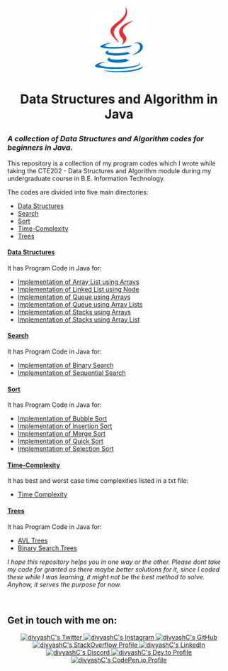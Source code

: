 <p align="center">
 <a href="https://www.java.com" target="_blank"> <img
            src="https://raw.githubusercontent.com/devicons/devicon/master/icons/java/java-original.svg" alt="Java" width="150"
            height="150" /> </a>
</p>

# <p align='center'>Data Structures and Algorithm in Java</p>

### *A collection of Data Structures and Algorithm codes for beginners in Java.*

This repository is a collection of my program codes which I wrote while taking the CTE202 - Data Structures and Algorithm module during my undergraduate course in B.E. Information Technology.

The codes are divided into five main directories:

<ul>
	<li><a href="https://github.com/divyashC/data-structures-and-algorithm-java/tree/main/Data-Structures" target="">Data Structures</a></li>
	<li><a href="https://github.com/divyashC/data-structures-and-algorithm-java/tree/main/Search" target="">Search</a></li>
	<li><a href="https://github.com/divyashC/data-structures-and-algorithm-java/tree/main/Sort" target="">Sort</a></li>
	<li><a href="https://github.com/divyashC/data-structures-and-algorithm-java/tree/main/Time-Complexity" target="">Time-Complexity</a></li>
	<li><a href="https://github.com/divyashC/data-structures-and-algorithm-java/tree/main/Trees" target="">Trees</a></li>
</ul>

#### [Data Structures](https://github.com/divyashC/data-structures-and-algorithm-java/tree/main/Data-Structures)

It has Program Code in Java for: 

<ul>
	<li><a href="https://github.com/divyashC/data-structures-and-algorithm-java/blob/main/Data-Structures/ArrayList.java" target="_blank">Implementation of Array List using Arrays</a></li>
	<li><a href="https://github.com/divyashC/data-structures-and-algorithm-java/blob/main/Data-Structures/LinkedList.java" target="_blank">Implementation of Linked List using Node</a></li>
	<li><a href="https://github.com/divyashC/data-structures-and-algorithm-java/blob/main/Data-Structures/QueueArray.java" target="_blank">Implementation of Queue using Arrays</a></li>
	<li><a href="https://github.com/divyashC/data-structures-and-algorithm-java/blob/main/Data-Structures/QueueArrayList.java" target="_blank">Implementation of Queue using Array Lists</a></li>
	<li><a href="https://github.com/divyashC/data-structures-and-algorithm-java/blob/main/Data-Structures/StackArray.java" target="_blank">Implementation of Stacks using Arrays</a></li>
	<li><a href="https://github.com/divyashC/data-structures-and-algorithm-java/blob/main/Data-Structures/StackArrayList.java" target="_blank">Implementation of Stacks using Array List</a></li>
</ul>

#### [Search](https://github.com/divyashC/data-structures-and-algorithm-java/tree/main/Search)

It has Program Code in Java for: 

<ul>
	<li><a href="https://github.com/divyashC/data-structures-and-algorithm-java/blob/main/Search/BinarySearch.java" target="_blank">Implementation of Binary Search</a></li>
	<li><a href="https://github.com/divyashC/data-structures-and-algorithm-java/blob/main/Search/SequentialSearch.java" target="_blank">Implementation of Sequential Search</a></li>
</ul>

#### [Sort](https://github.com/divyashC/data-structures-and-algorithm-java/tree/main/Sort)

It has Program Code in Java for: 

<ul>
	<li><a href="https://github.com/divyashC/data-structures-and-algorithm-java/blob/main/Sort/BubbleSort.java" target="_blank">Implementation of Bubble Sort</a></li>
	<li><a href="https://github.com/divyashC/data-structures-and-algorithm-java/blob/main/Sort/InsertionSort.java" target="_blank">Implementation of Insertion Sort</a></li>
	<li><a href="https://github.com/divyashC/data-structures-and-algorithm-java/blob/main/Sort/MergeSort.java" target="_blank">Implementation of  Merge Sort</a></li>
	<li><a href="https://github.com/divyashC/data-structures-and-algorithm-java/blob/main/Sort/QuickSort.java" target="_blank">Implementation of Quick Sort</a></li>
	<li><a href="https://github.com/divyashC/data-structures-and-algorithm-java/blob/main/Sort/SelectionSort.java" target="_blank">Implementation of Selection Sort</a></li>
</ul>

#### [Time-Complexity](https://github.com/divyashC/data-structures-and-algorithm-java/tree/main/Time-Complexity)

It has best and worst case time complexities listed in a txt file:

<ul>
	<li><a href="https://github.com/divyashC/data-structures-and-algorithm-java/blob/main/Time-Complexity/TimeComplexity.txt" target="_blank">Time Complexity</a></li>
</ul>

#### [Trees](https://github.com/divyashC/data-structures-and-algorithm-java/tree/main/Trees)

It has Program Code in Java for: 

<ul>
	<li><a href="https://github.com/divyashC/data-structures-and-algorithm-java/blob/main/Trees/AVL.java" target="_blank">AVL Trees</a></li>
	<li><a href="https://github.com/divyashC/data-structures-and-algorithm-java/blob/main/Trees/BST.java" target="_blank">Binary Search Trees</a></li>
</ul>

*I hope this repository helps you in one way or the other. Please dont take my code for granted as there maybe better solutions for it, since I coded these while I was learning, it might not be the best method to solve. Anyhow, it serves the purpose for now.*

<br/>

## Get in touch with me on:

<p align="center">
 <a href="https://twitter.com/dork_v2" target="_blank">
  <img src="https://github.com/divyashC/devicon/blob/master/icons/twitter/twitter-original.svg" alt="divyashC's Twitter" width="40" height="40"/>     
 </a>
 <a href="https://www.instagram.com/dork_v3.0/" target="_blank">
  <img src="https://raw.githubusercontent.com/rahuldkjain/github-profile-readme-generator/master/src/images/icons/Social/instagram.svg" alt="divyashC's Instagram" width="40" height="40" />    
 </a>
 <a href="https://github.com/divyashC/" target="_blank">
  <img src="https://github.com/divyashC/devicon/blob/master/icons/github/github-original.svg" alt="divyashC's GitHub"  width="40" height="40"/>    
 </a>
 <a href="https://stackoverflow.com/users/15124365" target="_blank">
  <img src="https://raw.githubusercontent.com/rahuldkjain/github-profile-readme-generator/master/src/images/icons/Social/stack-overflow.svg" alt="divyashC's StackOverflow Profile"  width="40" height="40"/>    
 </a>
 <a href="https://www.linkedin.com/in/divyash-c-b72a58127/" target="_blank">
  <img src="https://github.com/divyashC/devicon/blob/master/icons/linkedin/linkedin-original.svg" alt="divyashC's LinkedIn"  width="40" height="40"/>    
 </a>
 <a href="https://discord.com/users/Dork#0448" target="_blank">
  <img src="https://raw.githubusercontent.com/rahuldkjain/github-profile-readme-generator/master/src/images/icons/Social/discord.svg" alt="divyashC's Discord"  width="40" height="40"/>
 </a>
 <a href="https://dev.to/divyashc" target="_blank">
  <img src="https://raw.githubusercontent.com/rahuldkjain/github-profile-readme-generator/master/src/images/icons/Social/devto.svg" alt="divyashC's Dev.to Profile"  width="40" height="40"/>    
 </a>
 <a href="https://codepen.io/divyashc" target="_blank">
  <img src="https://raw.githubusercontent.com/rahuldkjain/github-profile-readme-generator/master/src/images/icons/Social/codepen.svg" alt="divyashC's CodePen.io Profile"  width="40" height="40"/>    
 </a>
</p>

<br/>
